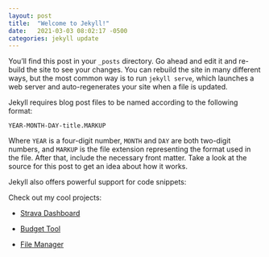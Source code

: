 ```yaml
---
layout: post
title:  "Welcome to Jekyll!"
date:   2021-03-03 08:02:17 -0500
categories: jekyll update
---
```

You’ll find this post in your `_posts` directory. Go ahead and edit it and re-build the site to see your changes. You can rebuild the site in many different ways, but the most common way is to run `jekyll serve`, which launches a web server and auto-regenerates your site when a file is updated.

Jekyll requires blog post files to be named according to the following format:

`YEAR-MONTH-DAY-title.MARKUP`

Where `YEAR` is a four-digit number, `MONTH` and `DAY` are both two-digit numbers, and `MARKUP` is the file extension representing the format used in the file. After that, include the necessary front matter. Take a look at the source for this post to get an idea about how it works.

Jekyll also offers powerful support for code snippets:


Check out my cool projects: 
- [Strava Dashboard](https://peterbishop88.github.io/StravaDash/)

- [Budget Tool](https://peterbishop88.github.io/finance_app/)

- [File Manager](https://peterbishop88.github.io/file_management/)
